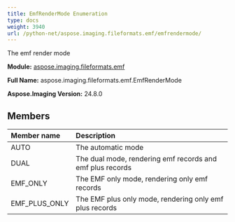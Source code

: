 ```yaml
---
title: EmfRenderMode Enumeration
type: docs
weight: 3940
url: /python-net/aspose.imaging.fileformats.emf/emfrendermode/
---
```


The emf render mode

**Module:** [aspose.imaging.fileformats.emf](/imaging/python-net/aspose.imaging.fileformats.emf/)

**Full Name:** aspose.imaging.fileformats.emf.EmfRenderMode

**Aspose.Imaging Version:** 24.8.0

## **Members**
| **Member name** | **Description** |
| :- | :- |
| AUTO | The automatic mode |
| DUAL | The dual mode, rendering emf records and emf plus records |
| EMF_ONLY | The EMF only mode, rendering only emf records |
| EMF_PLUS_ONLY | The EMF plus only mode, rendering only emf plus records |
